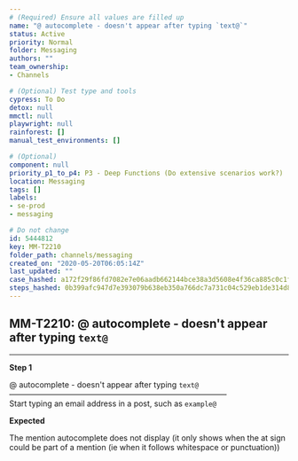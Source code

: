 ```yaml
---
# (Required) Ensure all values are filled up
name: "@ autocomplete - doesn't appear after typing `text@`"
status: Active
priority: Normal
folder: Messaging
authors: ""
team_ownership: 
- Channels

# (Optional) Test type and tools
cypress: To Do
detox: null
mmctl: null
playwright: null
rainforest: []
manual_test_environments: []

# (Optional)
component: null
priority_p1_to_p4: P3 - Deep Functions (Do extensive scenarios work?)
location: Messaging
tags: []
labels: 
- se-prod
- messaging

# Do not change
id: 5444812
key: MM-T2210
folder_path: channels/messaging
created_on: "2020-05-20T06:05:14Z"
last_updated: ""
case_hashed: a172f29f86fd7082e7e06aadb662144bce38a3d5608e4f36ca885c0c1f059127724e4e3ff11858f15d2230677f3c444c
steps_hashed: 0b399afc947d7e393079b638eb350a766dc7a731c04c529eb1de314d8823781d986d9163aefc0e78ffac979df25bd324
---
```


## MM-T2210: @ autocomplete - doesn't appear after typing `text@`

---

**Step 1**

@ autocomplete - doesn't appear after typing `text@`\
————————————————————————————\
Start typing an email address in a post, such as `example@`

**Expected**

The mention autocomplete does not display (it only shows when the at sign could be part of a mention (ie when it follows whitespace or punctuation))
